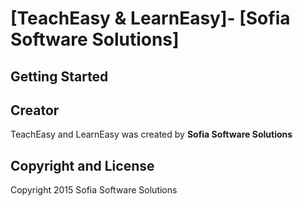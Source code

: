 # [TeachEasy & LearnEasy]- [Sofia Software Solutions]


## Getting Started



## Creator

TeachEasy and LearnEasy was created by **Sofia Software Solutions**

## Copyright and License

Copyright 2015 Sofia Software Solutions